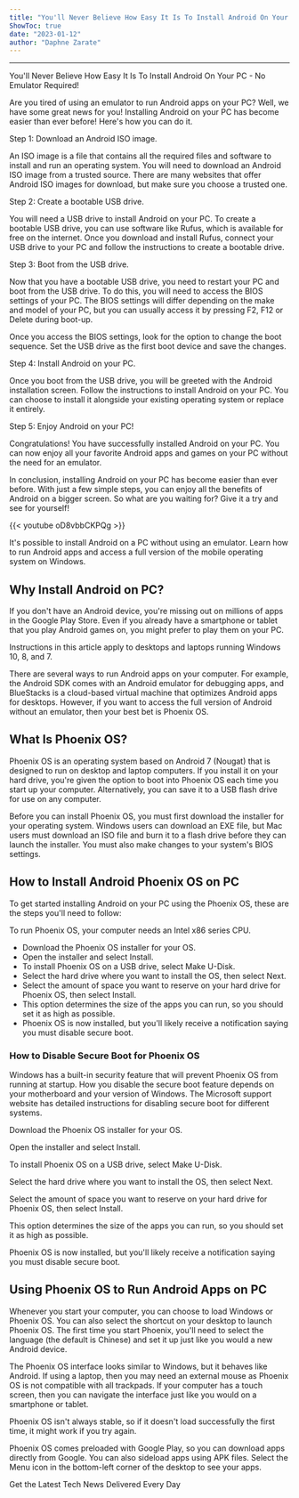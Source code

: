 ```yaml
---
title: "You'll Never Believe How Easy It Is To Install Android On Your PC - No Emulator Required!"
ShowToc: true 
date: "2023-01-12"
author: "Daphne Zarate"
---
```

*****
You'll Never Believe How Easy It Is To Install Android On Your PC - No Emulator Required!

Are you tired of using an emulator to run Android apps on your PC? Well, we have some great news for you! Installing Android on your PC has become easier than ever before! Here's how you can do it.

Step 1: Download an Android ISO image.

An ISO image is a file that contains all the required files and software to install and run an operating system. You will need to download an Android ISO image from a trusted source. There are many websites that offer Android ISO images for download, but make sure you choose a trusted one.

Step 2: Create a bootable USB drive.

You will need a USB drive to install Android on your PC. To create a bootable USB drive, you can use software like Rufus, which is available for free on the internet. Once you download and install Rufus, connect your USB drive to your PC and follow the instructions to create a bootable drive.

Step 3: Boot from the USB drive.

Now that you have a bootable USB drive, you need to restart your PC and boot from the USB drive. To do this, you will need to access the BIOS settings of your PC. The BIOS settings will differ depending on the make and model of your PC, but you can usually access it by pressing F2, F12 or Delete during boot-up.

Once you access the BIOS settings, look for the option to change the boot sequence. Set the USB drive as the first boot device and save the changes.

Step 4: Install Android on your PC.

Once you boot from the USB drive, you will be greeted with the Android installation screen. Follow the instructions to install Android on your PC. You can choose to install it alongside your existing operating system or replace it entirely.

Step 5: Enjoy Android on your PC!

Congratulations! You have successfully installed Android on your PC. You can now enjoy all your favorite Android apps and games on your PC without the need for an emulator.

In conclusion, installing Android on your PC has become easier than ever before. With just a few simple steps, you can enjoy all the benefits of Android on a bigger screen. So what are you waiting for? Give it a try and see for yourself!

{{< youtube oD8vbbCKPQg >}} 




It's possible to install Android on a PC without using an emulator. Learn how to run Android apps and access a full version of the mobile operating system on Windows.

 
##   Why Install Android on PC?  
 

If you don't have an Android device, you're missing out on millions of apps in the Google Play Store. Even if you already have a smartphone or tablet that you play Android games on, you might prefer to play them on your PC.

 
Instructions in this article apply to desktops and laptops running Windows 10, 8, and 7.
 

There are several ways to run Android apps on your computer. For example, the Android SDK comes with an Android emulator for debugging apps, and BlueStacks is a cloud-based virtual machine that optimizes Android apps for desktops. However, if you want to access the full version of Android without an emulator, then your best bet is Phoenix OS.

 
##   What Is Phoenix OS?  
 

Phoenix OS is an operating system based on Android 7 (Nougat) that is designed to run on desktop and laptop computers. If you install it on your hard drive, you're given the option to boot into Phoenix OS each time you start up your computer. Alternatively, you can save it to a USB flash drive for use on any computer.

 

Before you can install Phoenix OS, you must first download the installer for your operating system. Windows users can download an EXE file, but Mac users must download an ISO file and burn it to a flash drive before they can launch the installer. You must also make changes to your system's BIOS settings.

 
##   How to Install Android Phoenix OS on PC  
 

To get started installing Android on your PC using the Phoenix OS, these are the steps you'll need to follow:

 
To run Phoenix OS, your computer needs an Intel x86 series CPU.
 
- Download the Phoenix OS installer for your OS.
 - Open the installer and select Install.
 - To install Phoenix OS on a USB drive, select Make U-Disk.
 - Select the hard drive where you want to install the OS, then select Next.
 - Select the amount of space you want to reserve on your hard drive for Phoenix OS, then select Install.
 - This option determines the size of the apps you can run, so you should set it as high as possible.
 - Phoenix OS is now installed, but you'll likely receive a notification saying you must disable secure boot.

 
###   How to Disable Secure Boot for Phoenix OS  
 

Windows has a built-in security feature that will prevent Phoenix OS from running at startup. How you disable the secure boot feature depends on your motherboard and your version of Windows. The Microsoft support website has detailed instructions for disabling secure boot for different systems.

 

Download the Phoenix OS installer for your OS.

 

Open the installer and select Install.

 
To install Phoenix OS on a USB drive, select Make U-Disk.
 

Select the hard drive where you want to install the OS, then select Next.

 

Select the amount of space you want to reserve on your hard drive for Phoenix OS, then select Install.

 
This option determines the size of the apps you can run, so you should set it as high as possible.
 

Phoenix OS is now installed, but you'll likely receive a notification saying you must disable secure boot.

 
##   Using Phoenix OS to Run Android Apps on PC  
 

Whenever you start your computer, you can choose to load Windows or Phoenix OS. You can also select the shortcut on your desktop to launch Phoenix OS. The first time you start Phoenix, you'll need to select the language (the default is Chinese) and set it up just like you would a new Android device.

 

The Phoenix OS interface looks similar to Windows, but it behaves like Android. If using a laptop, then you may need an external mouse as Phoenix OS is not compatible with all trackpads. If your computer has a touch screen, then you can navigate the interface just like you would on a smartphone or tablet.

 
Phoenix OS isn't always stable, so if it doesn't load successfully the first time, it might work if you try again.
 

Phoenix OS comes preloaded with Google Play, so you can download apps directly from Google. You can also sideload apps using APK files. Select the Menu icon in the bottom-left corner of the desktop to see your apps.

 

Get the Latest Tech News Delivered Every Day




